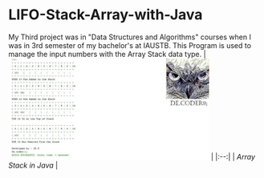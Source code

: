 # LIFO-Stack-Array-with-Java

My Third project was in "Data Structures and Algorithms" courses when I was in 3rd semester of my bachelor's at IAUSTB. This Program is used to manage the input numbers with the Array Stack data type.
| <img src="out.jpg" alt="BookStore with Linked List" width="400"/> | 
|:--:| 
| *Array Stack in Java* |

